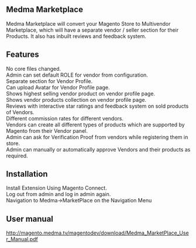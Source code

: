 Medma Marketplace
-----------------

Medma Marketplace will convert your Magento Store to Multivendor Marketplace, which will have a separate vendor / seller section for their Products. It also has inbuilt reviews and feedback system.


Features
--------

No core files changed.<br />
Admin can set default ROLE for vendor from configuration.<br />
Separate section for Vendor Profile.<br />
Can upload Avatar for Vendor Profile page.<br />
Shows highest selling vendor product on vendor profile page.<br />
Shows vendor products collection on vendor profile page.<br />
Reviews with interactive star ratings and feedback system on sold products of Vendors.<br />
Different commission rates for different vendors.<br />
Vendors can create all different types of products which are supported by Magento from their Vendor panel.<br />
Admin can ask for Verification Proof from vendors while registering them in store.<br />
Admin can manually or automatically approve Vendors and their products as required.<br />


Installation
------------

Install Extension Using Magento Connect.<br />
Log out from admin and log in admin again.<br />
Navigation to Medma->MarketPlace on the Navigation Menu<br />


User manual
-----------

http://magento.medma.tv/magentodev/download/Medma_MarketPlace_User_Manual.pdf

